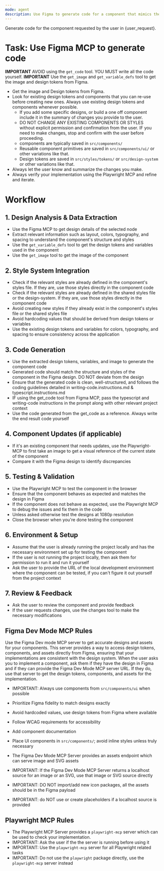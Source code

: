 ```yaml
---
mode: agent
description: Use Figma to generate code for a component that mimics the design selected in Figma.
---
```


Generate code for the component requested by the user in {user_request}.

# Task: Use Figma MCP to generate code


**IMPORTANT** AVOID using the `get_code` tool. YOU MUST write all the code yourself.
**IMPORTANT** Use the `get_image` and `get_variable_defs` tool to get the image and design tokens from Figma.

- Get the image and Design tokens from Figma. 
- Look for existing design tokens and components that you can re-use before creating new ones. Always use existing design tokens and components whenever possible.
  - If you add some specific designs, or build a one off component include it in the summary of changes you provide to the user.
  - DO NOT CHANGE ANY EXISTING COMPONENTS OR STYLES without explicit permission and confirmation from the user. IF you need to make changes, stop and confirm with the user before proceeding.
  - components are typically saved in `src/components/`
  - Reusable component primitives are saved in `src/components/ui/` or other variations like that.
  - Design tokens are saved in `src/styles/tokens/` or `src/design-system` or other variations like that.
- Always let the user know and summarize the changes you make.
- Always verify your implementation using the Playwright MCP and refine and iterate.

# Workflow

## 1. Design Analysis & Data Extraction

- Use the Figma MCP to get design details of the selected node
- Extract relevant information such as layout, colors, typography, and spacing to understand the component's structure and styles
- Use the `get_variable_defs` tool to get the design tokens and variables used in the component
- Use the `get_image` tool to get the image of the component

## 2. Style System Integration

- Check if the relevant styles are already defined in the component's styles file. If they are, use those styles directly in the component code
- Check if the relevant styles are already defined in the shared styles file or the design-system. If they are, use those styles directly in the component code
- Avoid creating new styles if they already exist in the component's styles file or the shared styles file
- Avoid hardcoding values that should be derived from design tokens or variables
- Use the existing design tokens and variables for colors, typography, and spacing to ensure consistency across the application

## 3. Code Generation

- Use the extracted design tokens, variables, and image to generate the component code
- Generated code should match the structure and styles of the component in the Figma design. DO NOT deviate from the design
- Ensure that the generated code is clean, well-structured, and follows the coding guidelines detailed in writing-code.instructions.md & typescript.instructions.md
- IF using the get_code tool from Figma MCP, pass the typescript and writing-code instructions in the prompt along with other relevant project context
- Use the code generated from the get_code as a reference. Always write the end result code yourself

## 4. Component Updates (if applicable)

- If it's an existing component that needs updates, use the Playwright-MCP to first take an image to get a visual reference of the current state of the component
- Compare it with the Figma design to identify discrepancies

## 5. Testing & Validation

- Use the Playwright MCP to test the component in the browser
- Ensure that the component behaves as expected and matches the design in Figma
- If the component does not behave as expected, use the Playwright MCP to debug the issues and fix them in the code
- Unless asked otherwise test the designs at 1080p resolution
- Close the browser when you're done testing the component

## 6. Environment & Setup

- Assume that the user is already running the project locally and has the necessary environment set up for testing the component
- If the user is not running the project locally, then ask them for permission to run it and run it yourself
- Ask the user to provide the URL of the local development environment where the component can be tested, if you can't figure it out yourself from the project context

## 7. Review & Feedback

- Ask the user to review the component and provide feedback
- If the user requests changes, use the changes tool to make the necessary modifications

## Figma Dev Mode MCP Rules
Use the Figma Dev mode MCP server to get accurate designs and assets for your components. This server provides a way to access design tokens, components, and assets directly from Figma, ensuring that your implementations are consistent with the design system. When the user asks you to implement a component, ask them if they have the design in Figma and if they can provide the Figma Dev Mode MCP server URL. If they do, use that server to get the design tokens, components, and assets for the implementation.

- IMPORTANT: Always use components from `src/components/ui` when possible
- Prioritize Figma fidelity to match designs exactly
- Avoid hardcoded values, use design tokens from Figma where available
- Follow WCAG requirements for accessibility
- Add component documentation
- Place UI components in `src/components/`; avoid inline styles unless truly necessary

- The Figma Dev Mode MCP Server provides an assets endpoint which can serve image and SVG assets
- IMPORTANT: If the Figma Dev Mode MCP Server returns a localhost source for an image or an SVG, use that image or SVG source directly
- IMPORTANT: DO NOT import/add new icon packages, all the assets should be in the Figma payload
- IMPORTANT: do NOT use or create placeholders if a localhost source is provided

## Playwright MCP Rules
  - The Playwright MCP Server provides a `playwright-mcp` server which can be used to check your implementation.
  - IMPORTANT: Ask the user if the the server is running before using it
  - IMPORTANT: Use the `playwright-mcp` server for all Playwright related tasks
  - IMPORTANT: Do not use the `playwright` package directly, use the `playwright-mcp` server instead
  

